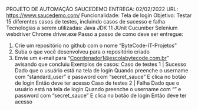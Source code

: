 PROJETO DE AUTOMAÇÃO SAUCEDEMO
ENTREGA: 02/02/2022
URL: https://www.saucedemo.com/
Funcionalidade: Tela de login
Objetivo: Testar 15 diferentes casos de testes, incluindo casos de sucesso e falha
Tecnologias a serem utilizadas:
Java JDK 11
JUnit
Cucumber
Selenium webdriver
Chrome driver.exe
Passo a passo de como deve ser entregue:
1. Crie um repositório no github com o nome “ByteCode-IT-Projetos”
2. Suba o que você desenvolveu para o repositório criado
3. Envie um e-mail para “Coordenador1@escolabytecode.com.br” avisando que concluiu
   Exemplos de casos:
   Caso de testes 1 | Sucesso
   Dado que o usuário está na tela de login
   Quando preenche o username com “standard_user” e password com “secret_sauce”
   E clica no botão de login
   Então deve ter acesso
   Caso de testes 2 | Falha
   Dado que o usuário está na tela de login
   Quando preenche o username com “” e password com “secret_sauce”
   E clica no botão de login
   Então deve ter acesso
